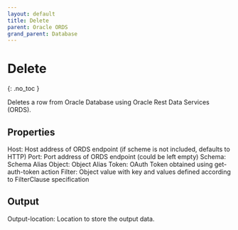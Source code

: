 ```yaml
---
layout: default
title: Delete
parent: Oracle ORDS
grand_parent: Database
---
```


# Delete
{: .no_toc }

Deletes a row from Oracle Database using Oracle Rest Data Services (ORDS).

## Properties
Host: Host address of ORDS endpoint (if scheme is not included, defaults to HTTP)
Port: Port address of ORDS endpoint (could be left empty)
Schema: Schema Alias
Object: Object Alias
Token: OAuth Token obtained using get-auth-token action
Filter: Object value with key and values defined according to FilterClause specification

## Output
Output-location: Location to store the output data.
